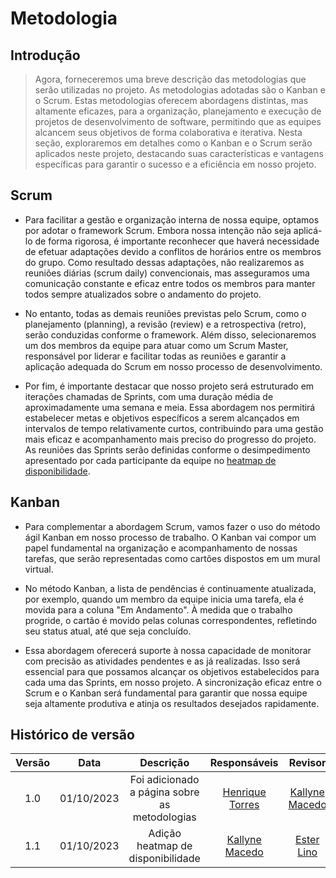 # **Metodologia**

## **Introdução**

> Agora, forneceremos uma breve descrição das metodologias que serão utilizadas no projeto. As metodologias adotadas são o Kanban e o Scrum. Estas metodologias oferecem abordagens distintas, mas altamente eficazes, para a organização, planejamento e execução de projetos de desenvolvimento de software, permitindo que as equipes alcancem seus objetivos de forma colaborativa e iterativa. 
> Nesta seção, exploraremos em detalhes como o Kanban e o Scrum serão aplicados neste projeto, destacando suas características e vantagens específicas para garantir o sucesso e a eficiência em nosso projeto.


## **Scrum**

- Para facilitar a gestão e organização interna de nossa equipe, optamos por adotar o framework Scrum. Embora nossa intenção não seja aplicá-lo de forma rigorosa, é importante reconhecer que haverá necessidade de efetuar adaptações devido a conflitos de horários entre os membros do grupo. Como resultado dessas adaptações, não realizaremos as reuniões diárias (scrum daily) convencionais, mas asseguramos uma comunicação constante e eficaz entre todos os membros para manter todos sempre atualizados sobre o andamento do projeto.

- No entanto, todas as demais reuniões previstas pelo Scrum, como o planejamento (planning), a revisão (review) e a retrospectiva (retro), serão conduzidas conforme o framework. Além disso, selecionaremos um dos membros da equipe para atuar como um Scrum Master, responsável por liderar e facilitar todas as reuniões e garantir a aplicação adequada do Scrum em nosso processo de desenvolvimento.

- Por fim, é importante destacar que nosso projeto será estruturado em iterações chamadas de Sprints, com uma duração média de aproximadamente uma semana e meia. Essa abordagem nos permitirá estabelecer metas e objetivos específicos a serem alcançados em intervalos de tempo relativamente curtos, contribuindo para uma gestão mais eficaz e acompanhamento mais preciso do progresso do projeto. As reuniões das Sprints serão definidas conforme o desimpedimento apresentado por cada participante da equipe no [heatmap de disponibilidade](https://i.snipboard.io/oXqm5p.jpg).

## **Kanban**

- Para complementar a abordagem Scrum, vamos fazer o uso do método ágil Kanban em nosso processo de trabalho. O Kanban vai compor um papel fundamental na organização e acompanhamento de nossas tarefas, que serão representadas como cartões dispostos em um mural virtual. 

- No método Kanban, a lista de pendências é continuamente atualizada, por exemplo, quando um membro da equipe inicia uma tarefa, ela é movida para a coluna "Em Andamento". À medida que o trabalho progride, o cartão é movido pelas colunas correspondentes, refletindo seu status atual, até que seja concluído. 

- Essa abordagem oferecerá suporte à nossa capacidade de monitorar com precisão as atividades pendentes e as já realizadas. Isso será essencial para que possamos alcançar os objetivos estabelecidos para cada uma das Sprints, em nosso projeto. A sincronização eficaz entre o Scrum e o Kanban será fundamental para garantir que nossa equipe seja altamente produtiva e atinja os resultados desejados rapidamente.

## Histórico de versão

| Versão |    Data    |                  Descrição                   |         Responsáveis          |    Revisor    |
| :----: | :--------: | :------------------------------------------: | :---------------------------: | :-----------: |
|  1.0   | 01/10/2023 | Foi adicionado a página sobre as metodologias | [Henrique Torres](https://github.com/henriqtorresl) | [Kallyne Macedo](https://github.com/kalipassos) |
|  1.1   | 01/10/2023 | Adição heatmap de disponibilidade | [Kallyne Macedo](https://github.com/kalipassos) | [Ester Lino](https://github.com/esteerlino) |
